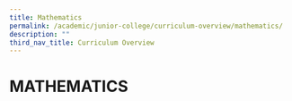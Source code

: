 ```yaml
---
title: Mathematics
permalink: /academic/junior-college/curriculum-overview/mathematics/
description: ""
third_nav_title: Curriculum Overview
---
```

# MATHEMATICS
